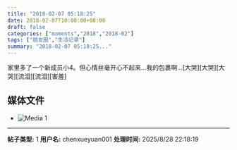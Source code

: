 ```yaml
---
title: "2018-02-07 05:18:25"
date: 2018-02-07T10:00:00+08:00
draft: false
categories: ["moments","2018","2018-02"]
tags: ["朋友圈","生活记录"]
summary: "2018-02-07 05:18:25..."
---
```


家里多了一个新成员小4。但心情丝毫开心不起来…我的包裹啊…[大哭][大哭][大哭][流泪][流泪][害羞]

## 媒体文件

- ![Media 1](/Moments/photos/2018-02-07/201802070518250.jpg)

---

**帖子类型:** 1
**用户名:** chenxueyuan001
**处理时间:** 2025/8/28 22:18:19